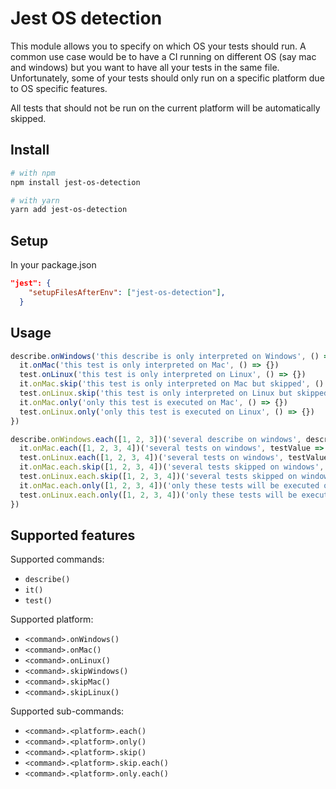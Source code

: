 # Jest OS detection

This module allows you to specify on which OS your tests should run.
A common use case would be to have a CI running on different OS
(say mac and windows) but you want to have all your tests in the same file.
Unfortunately, some of your tests should only run on a specific platform
due to OS specific features.

All tests that should not be run on the current
platform will be automatically skipped.

## Install

```bash
# with npm
npm install jest-os-detection

# with yarn
yarn add jest-os-detection
```

## Setup

In your package.json

```json
"jest": {
    "setupFilesAfterEnv": ["jest-os-detection"],
  }
```

## Usage

```js
describe.onWindows('this describe is only interpreted on Windows', () => {
  it.onMac('this test is only interpreted on Mac', () => {})
  test.onLinux('this test is only interpreted on Linux', () => {})
  it.onMac.skip('this test is only interpreted on Mac but skipped', () => {})
  test.onLinux.skip('this test is only interpreted on Linux but skipped', () => {})
  it.onMac.only('only this test is executed on Mac', () => {})
  test.onLinux.only('only this test is executed on Linux', () => {})
})

describe.onWindows.each([1, 2, 3])('several describe on windows', describeValue => {
  it.onMac.each([1, 2, 3, 4])('several tests on windows', testValue => {})
  test.onLinux.each([1, 2, 3, 4])('several tests on windows', testValue => {})
  it.onMac.each.skip([1, 2, 3, 4])('several tests skipped on windows', testValue => {})
  test.onLinux.each.skip([1, 2, 3, 4])('several tests skipped on windows', testValue => {})
  it.onMac.each.only([1, 2, 3, 4])('only these tests will be executed on windows', testValue => {})
  test.onLinux.each.only([1, 2, 3, 4])('only these tests will be executed on windows', testValue => {})
})
```

## Supported features

Supported commands:
* `describe()`
* `it()`
* `test()`

Supported platform:
* `<command>.onWindows()`
* `<command>.onMac()`
* `<command>.onLinux()`
* `<command>.skipWindows()`
* `<command>.skipMac()`
* `<command>.skipLinux()`

Supported sub-commands:
* `<command>.<platform>.each()`
* `<command>.<platform>.only()`
* `<command>.<platform>.skip()`
* `<command>.<platform>.skip.each()`
* `<command>.<platform>.only.each()`

